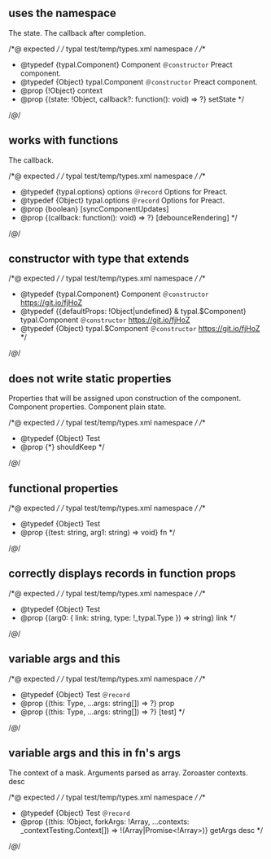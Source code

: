 ## uses the namespace
<types namespace="typal">
  <constructor name="Component" desc="Preact component.">
    <prop type="!Object" name="context"/>
    <fn name="setState">
      <arg type="!Object" name="state">The state.</arg>
      <arg type="function(): void" name="callback" opt>
        The callback after completion.
      </arg>
    </fn>
  </constructor>
</types>

/*@ expected */
/* typal test/temp/types.xml namespace */
/**
 * @typedef {typal.Component} Component `＠constructor` Preact component.
 * @typedef {Object} typal.Component `＠constructor` Preact component.
 * @prop {!Object} context
 * @prop {(state: !Object, callback?: function(): void) => ?} setState
 */

/*@*/

## works with functions
<types namespace="typal">
  <type record name="options" desc="Options for Preact.">
    <fn name="debounceRendering" opt>
      <arg type="function(): void" name="callback">The callback.</arg>
    </fn>
    <prop boolean name="syncComponentUpdates" opt/>
  </type>
</types>

/*@ expected */
/* typal test/temp/types.xml namespace */
/**
 * @typedef {typal.options} options `＠record` Options for Preact.
 * @typedef {Object} typal.options `＠record` Options for Preact.
 * @prop {boolean} [syncComponentUpdates]
 * @prop {(callback: function(): void) => ?} [debounceRendering]
 */

/*@*/

## constructor with type that extends
<types namespace="typal">
  <constructor desc="https://git.io/fjHoZ"
    name="Component" extends="{defaultProps: !Object|undefined}">
    <!-- prop type="!Object" name="defaultProps">
      Could implement writing in props by too much effort for too little gain. HAVE to do extends because even with static property, typescript only accepts props on @typedef {Object}
    </prop> -->
  </constructor>
</types>

/*@ expected */
/* typal test/temp/types.xml namespace */
/**
 * @typedef {typal.Component} Component `＠constructor` https://git.io/fjHoZ
 * @typedef {{defaultProps: !Object|undefined} & typal.$Component} typal.Component `＠constructor` https://git.io/fjHoZ
 * @typedef {Object} typal.$Component `＠constructor` https://git.io/fjHoZ
 */

/*@*/

## does not write static properties
<types>
  <type name="Test">
    <prop name="shouldKeep"/>
    <prop static type="!Object" name="defaultProps" opt>
      Properties that will be assigned upon construction of the component.
    </prop>
    <static name="getDerivedStateFromProps" opt return="!Object">
      <arg name="props" type="!Object">Component properties.</arg>
      <arg name="state" type="!Object">Component plain state.</arg>
    </static>
  </type>
</types>

/*@ expected */
/* typal test/temp/types.xml namespace */
/**
 * @typedef {Object} Test
 * @prop {*} shouldKeep
 */

/*@*/

## functional properties
<types>
  <type name="Test">
    <fn args="string, string" name="fn" void>
      <arg name="test" type="string"></arg>
    </fn>
  </type>
</types>

/*@ expected */
/* typal test/temp/types.xml namespace */
/**
 * @typedef {Object} Test
 * @prop {(test: string, arg1: string) => void} fn
 */

/*@*/

## correctly displays records in function props
<types>
  <type name="Test">
    <prop type="function({ link: string, type: !_typal.Type }): string" name="link" />
  </type>
</types>

/*@ expected */
/* typal test/temp/types.xml namespace */
/**
 * @typedef {Object} Test
 * @prop {(arg0: { link: string, type: !_typal.Type }) => string} link
 */

/*@*/

## variable args and this
<types>
  <type record name="Test">
    <prop name="prop" type="function(this:Type, ...string)" />
    <fn args="this:Type, ...string" name="test" opt />
  </type>
</types>

/*@ expected */
/* typal test/temp/types.xml namespace */
/**
 * @typedef {Object} Test `＠record`
 * @prop {(this: Type, ...args: string[]) => ?} prop
 * @prop {(this: Type, ...args: string[]) => ?} [test]
 */

/*@*/

## variable args and this in fn's args
<types>
  <type record name="Test">
    <fn name="getArgs" return="!(Array<string>|Promise<!Array<string>>)">
      <arg name="this" type="!Object">The context of a mask.</arg>
      <arg name="forkArgs" type="!Array<string>">Arguments parsed as array.</arg>
      <arg name="...contexts" type="_contextTesting.Context">Zoroaster contexts.</arg>
      desc
    </fn>
  </type>
</types>

/*@ expected */
/* typal test/temp/types.xml namespace */
/**
 * @typedef {Object} Test `＠record`
 * @prop {(this: !Object, forkArgs: !Array<string>, ...contexts: _contextTesting.Context[]) => !(Array<string>|Promise<!Array<string>>)} getArgs desc
 */

/*@*/
